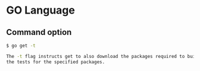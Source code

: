 # GO Language

## Command option

```bash
$ go get -t 

The -t flag instructs get to also download the packages required to build
the tests for the specified packages.
```
